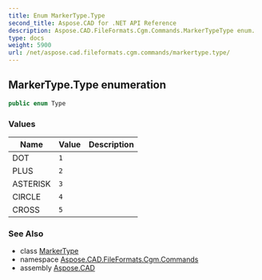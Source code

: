 ```yaml
---
title: Enum MarkerType.Type
second_title: Aspose.CAD for .NET API Reference
description: Aspose.CAD.FileFormats.Cgm.Commands.MarkerTypeType enum. 
type: docs
weight: 5900
url: /net/aspose.cad.fileformats.cgm.commands/markertype.type/
---
```

## MarkerType.Type enumeration

```csharp
public enum Type
```

### Values

| Name | Value | Description |
| --- | --- | --- |
| DOT | `1` |  |
| PLUS | `2` |  |
| ASTERISK | `3` |  |
| CIRCLE | `4` |  |
| CROSS | `5` |  |

### See Also

* class [MarkerType](../markertype/)
* namespace [Aspose.CAD.FileFormats.Cgm.Commands](../../aspose.cad.fileformats.cgm.commands/)
* assembly [Aspose.CAD](../../)


